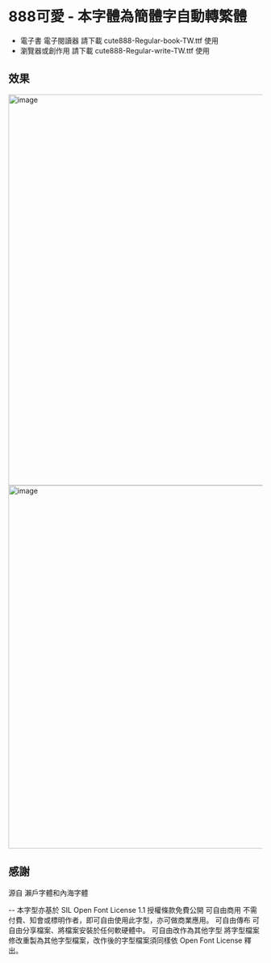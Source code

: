 # 888可愛 - 本字體為簡體字自動轉繁體

- 電子書 電子閱讀器 請下載 cute888-Regular-book-TW.ttf 使用
- 瀏覽器或創作用 請下載 cute888-Regular-write-TW.ttf 使用


## 效果
<img width="773" alt="image" src="https://github.com/tbdavid2019/fonts-TW/assets/56015064/b8883b94-1b25-425e-83a9-0019ac947a7d">
<img width="718" alt="image" src="https://github.com/tbdavid2019/fonts-TW/assets/56015064/9816e2a8-df65-4477-9823-0e588c421869">




## 感謝
源自 瀨戶字體和內海字體


--
本字型亦基於 SIL Open Font License 1.1 授權條款免費公開
可自由商用 不需付費、知會或標明作者，即可自由使用此字型，亦可做商業應用。
可自由傳布 可自由分享檔案、將檔案安裝於任何軟硬體中。
可自由改作為其他字型 將字型檔案修改重製為其他字型檔案，改作後的字型檔案須同樣依 Open Font License 釋出。
